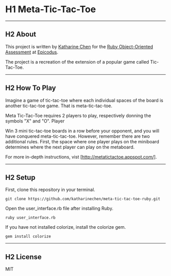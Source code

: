 # H1 Meta-Tic-Tac-Toe

---

## H2 About

This project is written by [Katharine Chen](http://www.katharinechen.com) for the [Ruby Object-Oriented Assessment](http://www.learnhowtoprogram.com/lessons/ruby-oo-assessment) at [Epicodus](http://www.epicodus.com/).

The project is a recreation of the extension of a popular game called Tic-Tac-Toe. 

--- 

## H2 How To Play

Imagine a game of tic-tac-toe where each individual spaces of the board is another tic-tac-toe game. That is meta-tic-tac-toe. 

Meta Tic-Tac-Toe requires 2 players to play, respectively donning the symbols "X" and "O". Player

Win 3 mini tic-tac-toe boards in a row before your opponent, and you will have conquered meta-tic-tac-toe. However, remember there are two additional rules. First, the space where one player plays on the miniboard determines where the next player can play on the metaboard.   

For more in-depth instructions, vist [http://metatictactoe.appspot.com/]. 

---

## H2 Setup 

First, clone this repository in your terminal. 

```git clone https://github.com/katharinechen/meta-tic-tac-toe-ruby.git ``` 

Open the user_interface.rb file after installing Ruby. 

```ruby user_interface.rb```

If you have not installed colorize, install the colorize gem. 

```gem install colorize```

--- 

## H2 License
MIT 